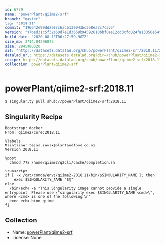 ```yaml
---
id: 6779
name: "powerPlant/qiime2-srf"
branch: "master"
tag: "2018.11"
commit: "196642e99dd2e07c6acb139043bc3e8ea7c7c526"
version: "97bed31c5f32660d7e1d3659b04592610bbf0ee12cd3cfd024fa13350e54f3b7"
build_date: "2020-08-19T06:27:59.907Z"
size_mb: 2714.04296875
size: 2845880320
sif: "https://datasets.datalad.org/shub/powerPlant/qiime2-srf/2018.11/2020-08-19-196642e9-97bed31c/97bed31c5f32660d7e1d3659b04592610bbf0ee12cd3cfd024fa13350e54f3b7.sif"
datalad_url: https://datasets.datalad.org?dir=/shub/powerPlant/qiime2-srf/2018.11/2020-08-19-196642e9-97bed31c/
recipe: https://datasets.datalad.org/shub/powerPlant/qiime2-srf/2018.11/2020-08-19-196642e9-97bed31c/Singularity
collection: powerPlant/qiime2-srf
---
```


# powerPlant/qiime2-srf:2018.11

```bash
$ singularity pull shub://powerPlant/qiime2-srf:2018.11
```

## Singularity Recipe

```singularity
Bootstrap: docker
From: qiime2/core:2018.11

%labels
Maintainer tejas.sevak@plantandfood.co.nz
Version 2018.11

%post
  chmod 775 /home/qiime2/q2cli/cache/completion.sh

%runscript
if [ -x /opt/conda/envs/qiime2-2018.11/bin/$SINGULARITY_NAME ]; then
    exec $SINGULARITY_NAME "$@"
else
  /bin/echo -e "This Singularity image cannot provide a single entrypoint. Please use \"singularity exec $SINGULARITY_NAME <cmd>\", where <cmd> is one of the following:\n"
  exec echo biom qiime
fi
```

## Collection

 - Name: [powerPlant/qiime2-srf](https://github.com/powerPlant/qiime2-srf)
 - License: None

